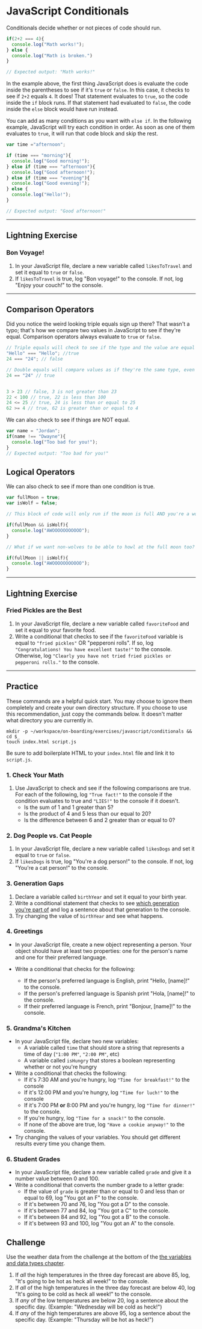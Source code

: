 # JavaScript Conditionals
Conditionals decide whether or not pieces of code should run.
```js
if(2+2 === 4){
  console.log("Math works!");
} else {
  console.log("Math is broken.")
}

// Expected output: "Math works!"
```

In the example above, the first thing JavaScript does is evaluate the code inside the parentheses to see if it's `true` or `false`. In this case, it checks to see if `2+2` equals `4`. It does! That statement evaluates to `true`, so the code inside the `if` block runs. If that statement had evaluated to `false`, the code inside the `else` block would have run instead.

You can add as many conditions as you want with `else if`. In the following example, JavaScript will try each condition in order. As soon as one of them evaluates to `true`, it will run that code block and skip the rest. 

```js
var time ="afternoon";

if (time === "morning"){
  console.log("Good morning!");
} else if (time === "afternoon"){
  console.log("Good afternoon!");
} else if (time === "evening"){
  console.log("Good evening!");
} else {
  console.log("Hello!");
}

// Expected output: "Good afternoon!"
```
***
## Lightning Exercise
### Bon Voyage!
1. In your JavaScript file, declare a new variable called `likesToTravel` and set it equal to `true` or `false`.
1. If `likesToTravel` is true, log "Bon voyage!" to the console. If not, log "Enjoy your couch!" to the console.
***

## Comparison Operators
Did you notice the weird looking triple equals sign up there?  That wasn't a typo; that's how we compare two values in JavaScript to see if they're equal. Comparison operators always evaluate to `true` or `false`. 

```js
// Triple equals will check to see if the type and the value are equal
"Hello" === "Hello"; //true
24 === "24"; // false

// Double equals will compare values as if they're the same type, even if they're not. This can get messy, so you should default to triple equals 
24 == "24" // true


3 > 23 // false, 3 is not greater than 23
22 < 100 // true, 22 is less than 100
24 <= 25 // true, 24 is less than or equal to 25
62 >= 4 // true, 62 is greater than or equal to 4
```
We can also check to see if things are NOT equal.
```js
var name = "Jordan";
if(name !== "Dwayne"){
  console.log("Too bad for you!");
}
// Expected output: "Too bad for you!"
```

## Logical Operators
We can also check to see if more than one condition is true.

```js
var fullMoon = true;
var isWolf = false;

// This block of code will only run if the moon is full AND you're a wolf. Right now, this code won't run because the value of isWolf is false.

if(fullMoon && isWolf){
  console.log("AWOOOOOOOOOOO");
}

// What if we want non-wolves to be able to howl at the full moon too? This block will run if you're a wolf OR if the moon is full. However, if both conditions are false (you're not a wolf and the moon is not full), the code will not run.

if(fullMoon || isWolf){
  console.log("AWOOOOOOOOOOO");
}

```

***
## Lightning Exercise
### Fried Pickles are the Best 
1. In your JavaScript file, declare a new variable called `favoriteFood` and set it equal to your favorite food. 
1. Write a conditional that checks to see if the `favoriteFood` variable is equal to `"fried pickles"` OR "pepperoni rolls". If so, log `"Congratulations! You have excellent taste!"` to the console. Otherwise, log `"Clearly you have not tried fried pickles or pepperoni rolls."` to the console. 
***

## Practice

These commands are a helpful quick start. You may choose to ignore them completely and create your own directory structure. If you choose to use this recommendation, just copy the commands below. It doesn't matter what directory you are currently in.
```
mkdir -p ~/workspace/on-boarding/exercises/javascript/conditionals && cd $_
touch index.html script.js
```
Be sure to add boilerplate HTML to your `index.html` file and link it to `script.js`.

### 1. Check Your Math
1. Use JavaScript to check and see if the following comparisons are true. For each of the following, log `"True fact!"` to the console if the condition evaluates to true and `"LIES!"` to the console if it doesn't.
    - Is the sum of 1 and 1 greater than 5?  
    - Is the product of 4 and 5 less than our equal to 20?
    - Is the difference between 6 and 2 greater than or equal to 0?

### 2. Dog People vs. Cat People
1. In your JavaScript file, declare a new variable called `likesDogs` and set it equal to `true` or `false`.
1. If `likesDogs` is true, log "You're a dog person!" to the console. If not, log "You're a cat person!" to the console.

### 3. Generation Gaps
1. Declare a variable called `birthYear` and set it equal to your birth year.
1. Write a conditional statement that checks to see [which generation you're part of](http://socialmarketing.org/archives/generations-xy-z-and-the-others/) and log a sentence about that generation to the console.
1. Try changing the value of `birthYear` and see what happens.



### 4. Greetings
- In your JavaScript file, create a new object representing a person. Your object should have at least two properties: one for the person's name and one for their preferred language.

- Write a conditional that checks for the following:
    - If the person's preferred language is English, print "Hello, [name]!" to the console.
    - If the person's preferred language is Spanish print "Hola, [name]!" to the console.
    - If their preferred language is French, print "Bonjour, [name]!" to the console.


### 5. Grandma's Kitchen
- In your JavaScript file, declare two new variables:
    - A variable called `time` that should store a string that represents a time of day (`"1:00 PM"`, `"2:00 PM"`, etc)
    - A variable called `isHungry` that stores a boolean representing whether or not you're hungry
- Write a conditional that checks the following:
    - If it's 7:30 AM and you're hungry, log `"Time for breakfast!"` to the console
    - If it's 12:00 PM and you're hungry, log `"Time for luch!"` to the console
    - If it's 7:00 PM **or** 8:00 PM and you're hungry, log `"Time for dinner!"` to the console.
    - If you're hungry, log `"Time for a snack!"` to the console.
    - If none of the above are true, log `"Have a cookie anyway!"` to the console.
- Try changing the values of your variables. You should get different results every time you change them.
  
### 6. Student Grades
- In your JavaScript file, declare a new variable called `grade` and give it a number value between 0 and 100.
- Write a conditional that converts the number grade to a letter grade:
    - If the value of `grade` is greater than or equal to 0 and less than or equal to 69, log "You got an F" to the console.
    - If it's between 70 and 76, log "You got a D" to the console.
    - If it's between 77 and 84, log "You got a C" to the console.
    - If it's between 84 and 92, log "You got a B" to the console.
    - If it's between 93 and 100, log "You got an A" to the console.

 ## Challenge

Use the weather data from the challenge at the bottom of the [the variables and data types chapter](./VARIABLES_AND_DATATYPES.md).
1. If *all* the high temperatures in the three day forecast are above 85, log, "It's going to be hot as heck all week!" to the console.
1. If *all* of the high temperatures in the three day forecast are below 40, log "It's going to be cold as heck all week!" to the console.
1. If *any* of the low temperatures are below 20, log a sentence about the specific day. (Example: "Wednesday will be cold as heck!")
1. If *any* of the high temperatures are above 95, log a sentence about the specific day. (Example: "Thursday will be hot as heck!")

